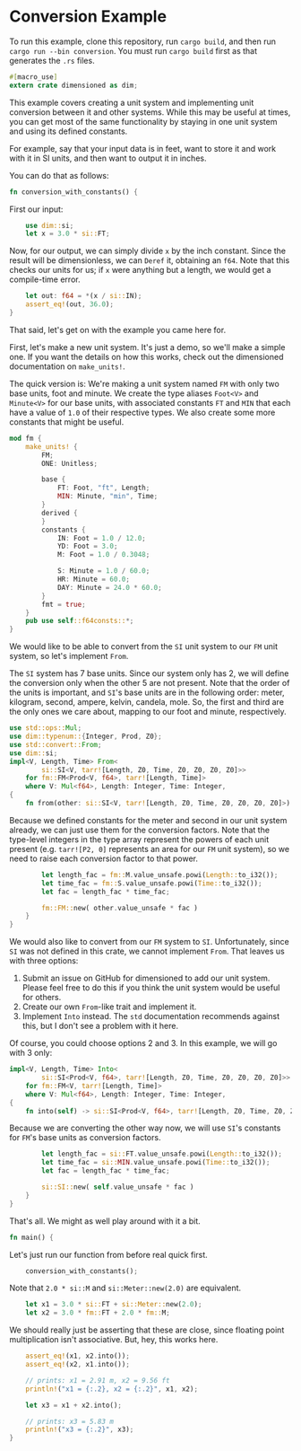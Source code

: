 # Conversion Example

To run this example, clone this repository, run `cargo build`, and then run `cargo run --bin
conversion`. You must run `cargo build` first as that generates the `.rs` files.

```rust
#[macro_use]
extern crate dimensioned as dim;
```

This example covers creating a unit system and implementing unit conversion between it and
other systems. While this may be useful at times, you can get most of the same functionality by
staying in one unit system and using its defined constants.

For example, say that your input data is in feet, want to store it and work with it in SI units,
and then want to output it in inches.

You can do that as follows:

```rust
fn conversion_with_constants() {
```

First our input:

```rust
    use dim::si;
    let x = 3.0 * si::FT;
```

Now, for our output, we can simply divide `x` by the inch constant. Since the result will be dimensionless,
we can `Deref` it, obtaining an `f64`. Note that this checks our units for us; if `x` were
anything but a length, we would get a compile-time error.

```rust
    let out: f64 = *(x / si::IN);
    assert_eq!(out, 36.0);
}
```

That said, let's get on with the example you came here for.

First, let's make a new unit system. It's just a demo, so we'll make a simple one. If you want the
details on how this works, check out the dimensioned documentation on `make_units!`.

The quick version is: We're making a unit system named `FM` with only two base units, foot and
minute. We create the type aliases `Foot<V>` and `Minute<V>` for our base units, with associated
constants `FT` and `MIN` that each have a value of `1.0` of their respective types. We also
create some more constants that might be useful.

```rust
mod fm {
    make_units! {
        FM;
        ONE: Unitless;

        base {
            FT: Foot, "ft", Length;
            MIN: Minute, "min", Time;
        }
        derived {
        }
        constants {
            IN: Foot = 1.0 / 12.0;
            YD: Foot = 3.0;
            M: Foot = 1.0 / 0.3048;

            S: Minute = 1.0 / 60.0;
            HR: Minute = 60.0;
            DAY: Minute = 24.0 * 60.0;
        }
        fmt = true;
    }
    pub use self::f64consts::*;
}
```

We would like to be able to convert from the `SI` unit system to our `FM` unit system, so let's
implement `From`.

The `SI` system has 7 base units. Since our system only has 2, we will define the conversion
only when the other 5 are not present. Note that the order of the units is important, and
`SI`'s base units are in the following order: meter, kilogram, second, ampere, kelvin, candela,
mole. So, the first and third are the only ones we care about, mapping to our foot and minute,
respectively.

```rust
use std::ops::Mul;
use dim::typenum::{Integer, Prod, Z0};
use std::convert::From;
use dim::si;
impl<V, Length, Time> From<
        si::SI<V, tarr![Length, Z0, Time, Z0, Z0, Z0, Z0]>>
    for fm::FM<Prod<V, f64>, tarr![Length, Time]>
    where V: Mul<f64>, Length: Integer, Time: Integer,
{
    fn from(other: si::SI<V, tarr![Length, Z0, Time, Z0, Z0, Z0, Z0]>) -> Self {
```

Because we defined constants for the meter and second in our unit system already, we
can just use them for the conversion factors. Note that the type-level integers in the
type array represent the powers of each unit present (e.g. `tarr![P2, 0]` represents an
area for our `FM` unit system), so we need to raise each conversion factor to that
power.

```rust
        let length_fac = fm::M.value_unsafe.powi(Length::to_i32());
        let time_fac = fm::S.value_unsafe.powi(Time::to_i32());
        let fac = length_fac * time_fac;

        fm::FM::new( other.value_unsafe * fac )
    }
}
```

We would also like to convert from our `FM` system to `SI`. Unfortunately, since `SI` was not
defined in this crate, we cannot implement `From`. That leaves us with three options:

1. Submit an issue on GitHub for dimensioned to add our unit system. Please feel free to do
   this if you think the unit system would be useful for others.
2. Create our own `From`-like trait and implement it.
3. Implement `Into` instead. The `std` documentation recommends against this, but I
   don't see a problem with it here.

Of course, you could choose options 2 and 3. In this example, we will go with 3 only:

```rust
impl<V, Length, Time> Into<
        si::SI<Prod<V, f64>, tarr![Length, Z0, Time, Z0, Z0, Z0, Z0]>>
    for fm::FM<V, tarr![Length, Time]>
    where V: Mul<f64>, Length: Integer, Time: Integer,
{
    fn into(self) -> si::SI<Prod<V, f64>, tarr![Length, Z0, Time, Z0, Z0, Z0, Z0]> {
```

Because we are converting the other way now, we will use `SI`'s constants for `FM`'s
base units as conversion factors.

```rust
        let length_fac = si::FT.value_unsafe.powi(Length::to_i32());
        let time_fac = si::MIN.value_unsafe.powi(Time::to_i32());
        let fac = length_fac * time_fac;

        si::SI::new( self.value_unsafe * fac )
    }
}
```

That's all. We might as well play around with it a bit.

```rust
fn main() {
```

Let's just run our function from before real quick first.

```rust
    conversion_with_constants();
```

Note that `2.0 * si::M` and `si::Meter::new(2.0)` are equivalent.

```rust
    let x1 = 3.0 * si::FT + si::Meter::new(2.0);
    let x2 = 3.0 * fm::FT + 2.0 * fm::M;
```

We should really just be asserting that these are close, since floating point
multiplication isn't associative. But, hey, this works here.

```rust
    assert_eq!(x1, x2.into());
    assert_eq!(x2, x1.into());

    // prints: x1 = 2.91 m, x2 = 9.56 ft
    println!("x1 = {:.2}, x2 = {:.2}", x1, x2);

    let x3 = x1 + x2.into();

    // prints: x3 = 5.83 m
    println!("x3 = {:.2}", x3);
}
```
